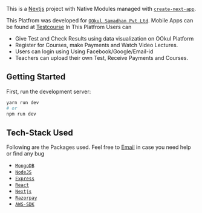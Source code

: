 This is a [Nextjs](https://nextjs.org) project with Native Modules managed with [`create-next-app`](https://github.com/vercel/next.js/tree/canary/packages/create-next-app).

This Platfrom was developed for [`OOkul Samadhan Pvt Ltd`](https://ookul.co/).
Mobile Apps can be found at [Testcourse](https://github.com/yash03112000/TestCourseApp)
In This Platfrom Users can

- Give Test and Check Results using data visualization on OOkul Platform
- Register for Courses, make Payments and Watch Video Lectures.
- Users can login using Using Facebook/Google/Email-id
- Teachers can upload their own Test, Receive Payments and Courses.

## Getting Started

First, run the development server:

```bash
yarn run dev
# or
npm run dev
```

## Tech-Stack Used

Following are the Packages used. Feel free to [Email](mailto:yashag@iitk.ac.in) in case you need help or find any bug

- [`MongoDB`](https://www.mongodb.com/)
- [`NodeJS`](https://nodejs.org/en/)
- [`Express`](https://expressjs.com/)
- [`React`](https://github.com/facebook/react)
- [`Nextjs`](https://github.com/vercel/next.js)
- [`Razorpay`](https://github.com/razorpay)
- [`AWS-SDK`](https://github.com/aws/aws-sdk-js)
